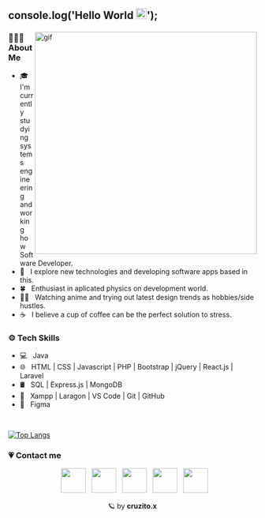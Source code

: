 ## <p> console.log('Hello World <img src="https://media.tenor.com/nebZyl8oN7IAAAAj/wave-hello.gif" width="22"/>'); </p>

<img src="https://cdnb.artstation.com/p/assets/images/images/036/088/979/original/patty-dinio-gif.gif?1616690081" width="450" align="right" alt="gif"/>

### 👨🏻‍💻 About Me

- 🎓 &nbsp; I'm currently studying systems engineering and working how Software Developer.
- 🤔 &nbsp; I explore new technologies and developing software apps based in this.
- 🍀 &nbsp; Enthusiast in aplicated physics on development world.
- ✍🏻 &nbsp; Watching anime and trying out latest design trends as hobbies/side hustles.
- ☕ &nbsp; I believe a cup of coffee can be the perfect solution to stress.

<h3> ⚙️ Tech Skills </h3>

- 💻 &nbsp; Java 
- 🌐 &nbsp; HTML | CSS | Javascript | PHP | Bootstrap | jQuery | React.js | Laravel
- 🛢 &nbsp; SQL | Express.js | MongoDB
- 🔧 &nbsp; Xampp | Laragon | VS Code | Git | GitHub
- 🎨 &nbsp; Figma

<br>

<!--[![Top Langs](https://github-readme-stats.vercel.app/api/top-langs/?username=cruzito-rar&layout=compact&title_color=7F5D5D&text_color=7F5D5D&bg_color=50,FAF0E6,E6E6FA)](https://github.com/cruzito-exe/github-readme-stats)-->

[![Top Langs](https://github-readme-stats.vercel.app/api/top-langs/?username=cruzito-x&layout=compact&title_color=FFFFFF&text_color=FFFFFF&bg_color=50,7D7F89,B7B7C2)](https://github.com/cruzito-rar/github-readme-stats)
</br>

<!--<img align="center" src="https://github-readme-stats.vercel.app/api?username=cruzito-rar&include_all_commits=true&count_private=true&show_icons=true&line_height=20&title_color=FFFFFF&icon_color=FFFFFF&text_color=FFFFFF&bg_color=50,DC4496,05B0FF" alt="cruzito-rar's Github Stats">-->

### 💗 Contact me

<p align="center">
&nbsp; <a href="https://discord.com/users/644250041594150914" target="_blank" rel="noopener noreferrer" title="My Discord"><img src="https://img.icons8.com/?size=512&id=5vPybqmRsPIK&format=png" width="50"/></a>  
&nbsp; <a href="https://www.instagram.com/_cruzito.x" target="_blank" rel="noopener noreferrer" title="My Instagram"><img src="https://img.icons8.com/?size=512&id=67564&format=png" width="50"/></a>  
&nbsp; <a href="https://www.linkedin.com/in/cruzsv" target="_blank" rel="noopener noreferrer" title="My LinkedIn"><img src="https://img.icons8.com/?size=512&id=67570&format=png" width="50"/></a>
&nbsp; <a href="mailto:dcruzer92@gmail.com" target="_blank" rel="noopener noreferrer" title="My Email"><img src="https://img.icons8.com/?size=512&id=aZirgpcZkzvm&format=png" width="50"/></a>
&nbsp; <a href="https://cruzito.vercel.app" target="_blank" rel="noopener noreferrer" title="My Portfolio"><img src="https://img.icons8.com/?size=512&id=sbhfmWq4KRr1&format=png" width="50"/></a>
</p>

<p align="center"> 🪐 by <strong>cruzito.x </strong> </p>
